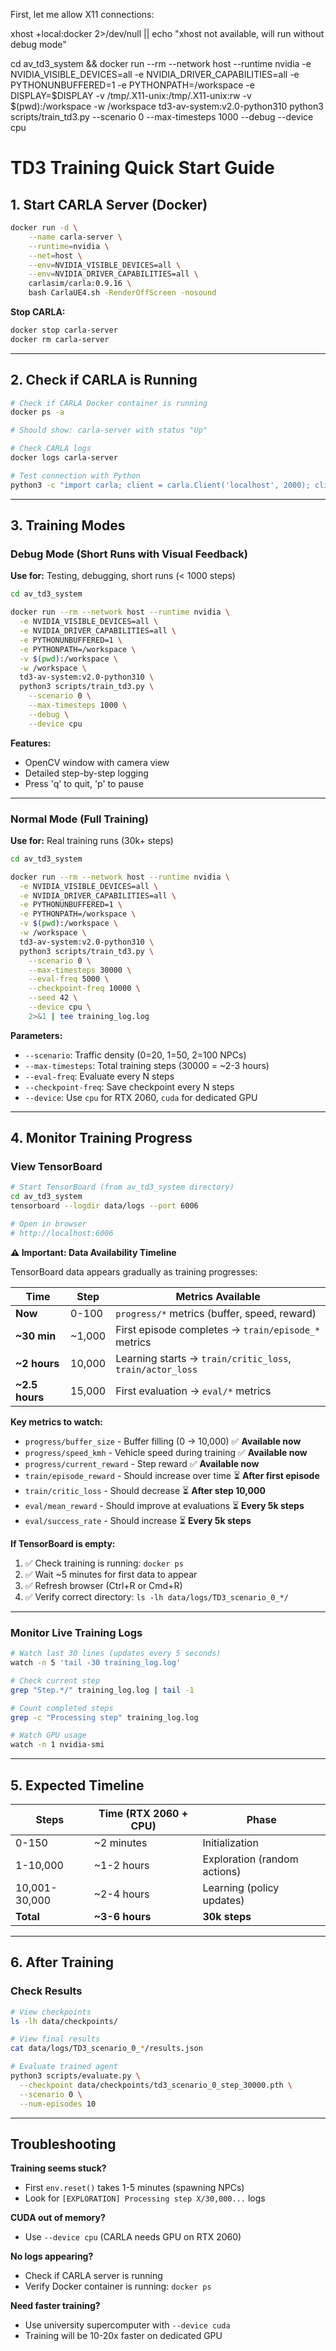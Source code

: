 
First, let me allow X11 connections:

xhost +local:docker 2>/dev/null || echo "xhost not available, will run without debug mode"


cd av_td3_system && docker run --rm --network host --runtime nvidia -e NVIDIA_VISIBLE_DEVICES=all -e NVIDIA_DRIVER_CAPABILITIES=all -e PYTHONUNBUFFERED=1 -e PYTHONPATH=/workspace -e DISPLAY=$DISPLAY -v /tmp/.X11-unix:/tmp/.X11-unix:rw -v $(pwd):/workspace -w /workspace td3-av-system:v2.0-python310 python3 scripts/train_td3.py --scenario 0 --max-timesteps 1000 --debug --device cpu

# TD3 Training Quick Start Guide

## 1. Start CARLA Server (Docker)

```bash
docker run -d \
    --name carla-server \
    --runtime=nvidia \
    --net=host \
    --env=NVIDIA_VISIBLE_DEVICES=all \
    --env=NVIDIA_DRIVER_CAPABILITIES=all \
    carlasim/carla:0.9.16 \
    bash CarlaUE4.sh -RenderOffScreen -nosound
```

**Stop CARLA:**
```bash
docker stop carla-server
docker rm carla-server
```

---

## 2. Check if CARLA is Running

```bash
# Check if CARLA Docker container is running
docker ps -a

# Should show: carla-server with status "Up"

# Check CARLA logs
docker logs carla-server

# Test connection with Python
python3 -c "import carla; client = carla.Client('localhost', 2000); client.set_timeout(2.0); print('CARLA is running!')"
```

---

## 3. Training Modes

### Debug Mode (Short Runs with Visual Feedback)

**Use for:** Testing, debugging, short runs (< 1000 steps)

```bash
cd av_td3_system

docker run --rm --network host --runtime nvidia \
  -e NVIDIA_VISIBLE_DEVICES=all \
  -e NVIDIA_DRIVER_CAPABILITIES=all \
  -e PYTHONUNBUFFERED=1 \
  -e PYTHONPATH=/workspace \
  -v $(pwd):/workspace \
  -w /workspace \
  td3-av-system:v2.0-python310 \
  python3 scripts/train_td3.py \
    --scenario 0 \
    --max-timesteps 1000 \
    --debug \
    --device cpu
```

**Features:**
- OpenCV window with camera view
- Detailed step-by-step logging
- Press 'q' to quit, 'p' to pause

---

### Normal Mode (Full Training)

**Use for:** Real training runs (30k+ steps)

```bash
cd av_td3_system

docker run --rm --network host --runtime nvidia \
  -e NVIDIA_VISIBLE_DEVICES=all \
  -e NVIDIA_DRIVER_CAPABILITIES=all \
  -e PYTHONUNBUFFERED=1 \
  -e PYTHONPATH=/workspace \
  -v $(pwd):/workspace \
  -w /workspace \
  td3-av-system:v2.0-python310 \
  python3 scripts/train_td3.py \
    --scenario 0 \
    --max-timesteps 30000 \
    --eval-freq 5000 \
    --checkpoint-freq 10000 \
    --seed 42 \
    --device cpu \
    2>&1 | tee training_log.log
```

**Parameters:**
- `--scenario`: Traffic density (0=20, 1=50, 2=100 NPCs)
- `--max-timesteps`: Total training steps (30000 = ~2-3 hours)
- `--eval-freq`: Evaluate every N steps
- `--checkpoint-freq`: Save checkpoint every N steps
- `--device`: Use `cpu` for RTX 2060, `cuda` for dedicated GPU

---

## 4. Monitor Training Progress

### View TensorBoard

```bash
# Start TensorBoard (from av_td3_system directory)
cd av_td3_system
tensorboard --logdir data/logs --port 6006

# Open in browser
# http://localhost:6006
```

**⚠️ Important: Data Availability Timeline**

TensorBoard data appears gradually as training progresses:

| Time | Step | Metrics Available |
|------|------|-------------------|
| **Now** | 0-100 | `progress/*` metrics (buffer, speed, reward) |
| **~30 min** | ~1,000 | First episode completes → `train/episode_*` metrics |
| **~2 hours** | 10,000 | Learning starts → `train/critic_loss`, `train/actor_loss` |
| **~2.5 hours** | 15,000 | First evaluation → `eval/*` metrics |

**Key metrics to watch:**
- `progress/buffer_size` - Buffer filling (0 → 10,000) ✅ **Available now**
- `progress/speed_kmh` - Vehicle speed during training ✅ **Available now**
- `progress/current_reward` - Step reward ✅ **Available now**
- `train/episode_reward` - Should increase over time ⏳ **After first episode**
- `train/critic_loss` - Should decrease ⏳ **After step 10,000**
- `eval/mean_reward` - Should improve at evaluations ⏳ **Every 5k steps**
- `eval/success_rate` - Should increase ⏳ **Every 5k steps**

**If TensorBoard is empty:**
1. ✅ Check training is running: `docker ps`
2. ✅ Wait ~5 minutes for first data to appear
3. ✅ Refresh browser (Ctrl+R or Cmd+R)
4. ✅ Verify correct directory: `ls -lh data/logs/TD3_scenario_0_*/`

---

### Monitor Live Training Logs

```bash
# Watch last 30 lines (updates every 5 seconds)
watch -n 5 'tail -30 training_log.log'

# Check current step
grep "Step.*/" training_log.log | tail -1

# Count completed steps
grep -c "Processing step" training_log.log

# Watch GPU usage
watch -n 1 nvidia-smi
```

---

## 5. Expected Timeline

| Steps | Time (RTX 2060 + CPU) | Phase |
|-------|----------------------|-------|
| 0-150 | ~2 minutes | Initialization |
| 1-10,000 | ~1-2 hours | Exploration (random actions) |
| 10,001-30,000 | ~2-4 hours | Learning (policy updates) |
| **Total** | **~3-6 hours** | **30k steps** |

---

## 6. After Training

### Check Results

```bash
# View checkpoints
ls -lh data/checkpoints/

# View final results
cat data/logs/TD3_scenario_0_*/results.json

# Evaluate trained agent
python3 scripts/evaluate.py \
  --checkpoint data/checkpoints/td3_scenario_0_step_30000.pth \
  --scenario 0 \
  --num-episodes 10
```

---

## Troubleshooting

**Training seems stuck?**
- First `env.reset()` takes 1-5 minutes (spawning NPCs)
- Look for `[EXPLORATION] Processing step X/30,000...` logs

**CUDA out of memory?**
- Use `--device cpu` (CARLA needs GPU on RTX 2060)

**No logs appearing?**
- Check if CARLA server is running
- Verify Docker container is running: `docker ps`

**Need faster training?**
- Use university supercomputer with `--device cuda`
- Training will be 10-20x faster on dedicated GPU
